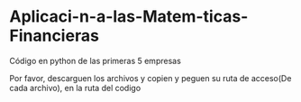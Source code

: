 # Aplicaci-n-a-las-Matem-ticas-Financieras
Código en python de las primeras 5 empresas

Por favor, descarguen los archivos y copien y peguen su ruta de acceso(De cada archivo), en la ruta del codigo
